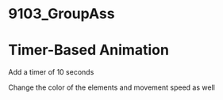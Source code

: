 # 9103_GroupAss

# Timer-Based Animation

Add a timer of 10 seconds

Change the color of the elements and movement speed as well

